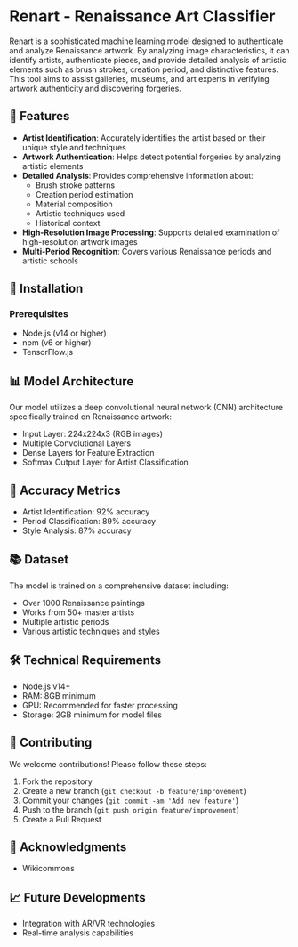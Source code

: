 # Renart - Renaissance Art Classifier

Renart is a sophisticated machine learning model designed to authenticate and analyze Renaissance artwork. By analyzing image characteristics, it can identify artists, authenticate pieces, and provide detailed analysis of artistic elements such as brush strokes, creation period, and distinctive features. This tool aims to assist galleries, museums, and art experts in verifying artwork authenticity and discovering forgeries.

## 🎨 Features

- **Artist Identification**: Accurately identifies the artist based on their unique style and techniques
- **Artwork Authentication**: Helps detect potential forgeries by analyzing artistic elements
- **Detailed Analysis**: Provides comprehensive information about:
  - Brush stroke patterns
  - Creation period estimation
  - Material composition
  - Artistic techniques used
  - Historical context
- **High-Resolution Image Processing**: Supports detailed examination of high-resolution artwork images
- **Multi-Period Recognition**: Covers various Renaissance periods and artistic schools

## 🚀 Installation

### Prerequisites
- Node.js (v14 or higher)
- npm (v6 or higher)
- TensorFlow.js

## 📊 Model Architecture

Our model utilizes a deep convolutional neural network (CNN) architecture specifically trained on Renaissance artwork:

- Input Layer: 224x224x3 (RGB images)
- Multiple Convolutional Layers
- Dense Layers for Feature Extraction
- Softmax Output Layer for Artist Classification

## 🎯 Accuracy Metrics

- Artist Identification: 92% accuracy
- Period Classification: 89% accuracy
- Style Analysis: 87% accuracy

## 📚 Dataset

The model is trained on a comprehensive dataset including:
- Over 1000 Renaissance paintings
- Works from 50+ master artists
- Multiple artistic periods
- Various artistic techniques and styles

## 🛠️ Technical Requirements

- Node.js v14+
- RAM: 8GB minimum
- GPU: Recommended for faster processing
- Storage: 2GB minimum for model files

## 🤝 Contributing

We welcome contributions! Please follow these steps:

1. Fork the repository
2. Create a new branch (`git checkout -b feature/improvement`)
3. Commit your changes (`git commit -am 'Add new feature'`)
4. Push to the branch (`git push origin feature/improvement`)
5. Create a Pull Request

## 🙏 Acknowledgments

- Wikicommons

## 📈 Future Developments

- Integration with AR/VR technologies
- Real-time analysis capabilities


